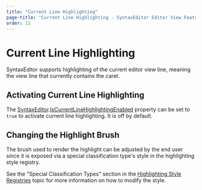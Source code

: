 ```yaml
---
title: "Current Line Highlighting"
page-title: "Current Line Highlighting - SyntaxEditor Editor View Features"
order: 11
---
```

# Current Line Highlighting

SyntaxEditor supports highlighting of the current editor view line, meaning the view line that currently contains the caret.

## Activating Current Line Highlighting

The [SyntaxEditor](xref:ActiproSoftware.UI.WinForms.Controls.SyntaxEditor.SyntaxEditor).[IsCurrentLineHighlightingEnabled](xref:ActiproSoftware.UI.WinForms.Controls.SyntaxEditor.SyntaxEditor.IsCurrentLineHighlightingEnabled) property can be set to `true` to activate current line highlighting.  It is off by default.

## Changing the Highlight Brush

The brush used to render the highlight can be adjusted by the end user since it is exposed via a special classification type's style in the highlighting style registry.

See the "Special Classification Types" section in the [Highlighting Style Registries](../styles/highlighting-style-registries.md) topic for more information on how to modify the style.

